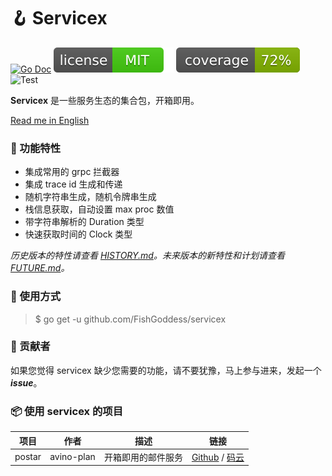 # 🪝 Servicex

[![Go Doc](_icons/godoc.svg)](https://pkg.go.dev/github.com/FishGoddess/servicex)
[![License](_icons/license.svg)](https://opensource.org/licenses/MIT)
[![Coverage](_icons/coverage.svg)](_icons/coverage.svg)
![Test](https://github.com/FishGoddess/servicex/actions/workflows/check.yml/badge.svg)

**Servicex** 是一些服务生态的集合包，开箱即用。

[Read me in English](./README.en.md)

### 📝 功能特性

* 集成常用的 grpc 拦截器
* 集成 trace id 生成和传递
* 随机字符串生成，随机令牌串生成
* 栈信息获取，自动设置 max proc 数值
* 带字符串解析的 Duration 类型
* 快速获取时间的 Clock 类型

_历史版本的特性请查看 [HISTORY.md](./HISTORY.md)。未来版本的新特性和计划请查看 [FUTURE.md](./FUTURE.md)。_

### 🔧 使用方式

> $ go get -u github.com/FishGoddess/servicex

### 👥 贡献者

如果您觉得 servicex 缺少您需要的功能，请不要犹豫，马上参与进来，发起一个 _**issue**_。

### 📦 使用 servicex 的项目

| 项目     | 作者         | 描述        | 链接                                                                                         |
|--------|------------|-----------|--------------------------------------------------------------------------------------------|
| postar | avino-plan | 开箱即用的邮件服务 | [Github](https://github.com/avino-plan/postar) / [码云](https://gitee.com/avino-plan/postar) |
